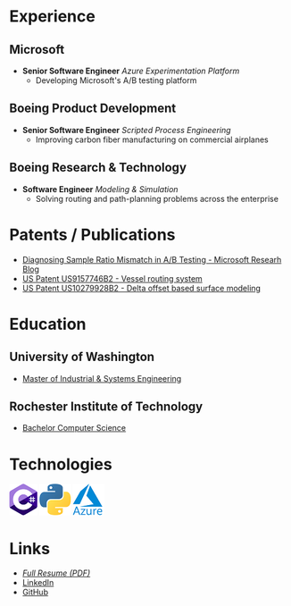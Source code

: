 # Experience

## Microsoft
- **Senior Software Engineer** *Azure Experimentation Platform*
    - Developing Microsoft's A/B testing platform

## Boeing Product Development
- **Senior Software Engineer** *Scripted Process Engineering*
    - Improving carbon fiber manufacturing on commercial airplanes

## Boeing Research & Technology
- **Software Engineer** *Modeling & Simulation*
    - Solving routing and path-planning problems across the enterprise 

# Patents / Publications
- [Diagnosing Sample Ratio Mismatch in A/B Testing - Microsoft Researh Blog](https://aka.ms/exp/DiagnosingSRM)
- [US Patent US9157746B2 - Vessel routing system](https://patents.google.com/patent/US9157746B2/en)
- [US Patent US10279928B2 - Delta offset based surface modeling](https://patents.google.com/patent/US10279928B2/en) 

# Education
## University of Washington 
 - [Master of Industrial & Systems Engineering](https://ise.washington.edu/students/MISE)

## Rochester Institute of Technology 
- [Bachelor Computer Science](https://www.rit.edu/computing/department-computer-science)

# Technologies
![C#](csharp_logo.png) ![python](python_logo.png) ![azure](azure_logo.png)

# Links
- *[Full Resume (PDF)](./TrevorBlanarik_Resume_20210201.pdf)*
- [LinkedIn](https://www.linkedin.com/in/trevor-blanarik/)
- [GitHub](https://github.com/tblanarik)